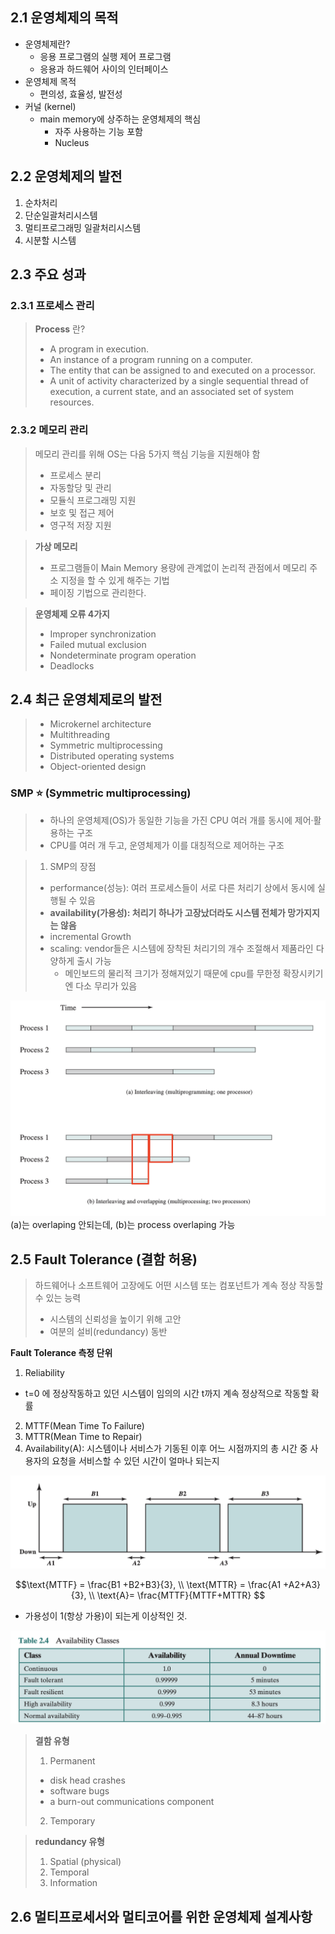 ## 2.1 운영체제의 목적
- 운영체제란?
    - 응용 프로그램의 실행 제어 프로그램
    - 응용과 하드웨어 사이의 인터페이스
- 운영체제 목적 
    - 편의성, 효율성, 발전성
- 커널 (kernel)
    - main memory에 상주하는 운영체제의 핵심
        - 자주 사용하는 기능 포함
        - Nucleus

## 2.2 운영체제의 발전

1. 순차처리 
2. 단순일괄처리시스템
3. 멀티프로그래밍 일괄처리시스템
4. 시분할 시스템

## 2.3 주요 성과 

### 2.3.1 프로세스 관리
> **Process** 란?
> - A program in execution. 
> - An instance of a program running on a computer. 
> - The entity that can be assigned to and executed on a processor. 
> - A unit of activity characterized by a single sequential thread of execution, a current state, and an associated set of system resources. 

### 2.3.2 메모리 관리
> 메모리 관리를 위해 OS는 다음 5가지 핵심 기능을 지원해야 함
> - 프로세스 분리 
> - 자동할당 및 관리 
> - 모듈식 프로그래밍 지원
> - 보호 및 접근 제어 
> - 영구적 저장 지원

> **가상 메모리**
> - 프로그램들이 Main Memory 용량에 관계없이 논리적 관점에서 메모리 주소 지정을 할 수 있게 해주는 기법
> - 페이징 기법으로 관리한다. 

> **운영체제 오류 4가지**
> - Improper synchronization
> - Failed mutual exclusion
> - Nondeterminate program operation
> - Deadlocks

## 2.4 최근 운영체제로의 발전
> - Microkernel architecture 
> - Multithreading 
> - Symmetric multiprocessing 
> - Distributed operating systems 
> - Object-oriented design

### SMP ⭐️ (Symmetric multiprocessing)
> - 하나의 운영체제(OS)가 동일한 기능을 가진 CPU 여러 개를 동시에 제어·활용하는 구조
> - CPU를 여러 개 두고, 운영체제가 이를 대칭적으로 제어하는 구조

> 1. SMP의 장점
> - performance(성능): 여러 프로세스들이 서로 다른 처리기 상에서 동시에 실행될 수 있음 
> - **availability(가용성): 처리기 하나가 고장났더라도 시스템 전체가 망가지지는 않음**
> - incremental Growth
> - scaling: vendor들은 시스템에 장착된 처리기의 개수 조절해서 제품라인 다양하게 출시 가능 
>   - 메인보드의 물리적 크기가 정해져있기 때문에 cpu를 무한정 확장시키기엔 다소 무리가 있음

![alt text](5.png)
(a)는 overlaping 안되는데, (b)는 process overlaping 가능

## 2.5 Fault Tolerance (결함 허용)
> 하드웨어나 소프트웨어 고장에도 어떤 시스템 또는 컴포넌트가 계속 정상 작동할 수 있는 능력
> - 시스템의 신뢰성을 높이기 위해 고안
> - 여분의 설비(redundancy) 동반 

**Fault Tolerance 측정 단위**
1. Reliability
- t=0 에 정상작동하고 있던 시스템이 임의의 시간 t까지 계속 정상적으로 작동할 확률
2. MTTF(Mean Time To Failure)
3. MTTR(Mean Time to Repair)
4. Availability(A): 시스템이나 서비스가 기동된 이후 어느 시점까지의 총 시간 중 사용자의 요청을 서비스할 수 있던 시간이 얼마나 되는지 

![alt text](6.png)
```math
\text{MTTF} = \frac{B1 +B2+B3}{3}, 
\\ \text{MTTR} = \frac{A1 +A2+A3}{3}, 
\\ \text{A}= \frac{MTTF}{MTTF+MTTR}

```
- 가용성이 1(항상 가용)이 되는게 이상적인 것.

![alt text](7.png)

> **결함 유형**
> 1. Permanent 
>   - disk head crashes
>   - software bugs
>   - a burn-out communications component
> 2. Temporary

> **redundancy 유형**
> 1. Spatial (physical)
> 2. Temporal
> 3. Information

## 2.6 멀티프로세서와 멀티코어를 위한 운영체제 설계사항
